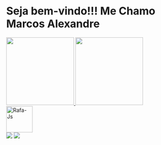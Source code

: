 # Seja bem-vindo!!! Me Chamo Marcos Alexandre
  <div>
    <a href="https://github.com/MarcosdeAndrade-byte">
    <img height="180em" src="https://github-readme-stats.vercel.app/api?username=MarcosdeAndrade-byte&show_icons=true&theme=dark&include_all_commits=true&count_private=true"/>
    <img height="180em" src="https://github-readme-stats.vercel.app/api/top-langs/?username=MarcosdeAndrade-byte&layout=compact&langs_count=7&theme=dark"/>
  </div>
  
  <div>
     <img align="center" alt="Rafa-Js" height="70" width="70" src="https://cdn.jsdelivr.net/gh/devicons/devicon/icons/java/java-original.svg">
    
    
    
  </div>

  
  
  <div>
    <a href="https://www.linkedin.com/in/marcos-alexandre-2b960021a/" target="_blank"><img src="https://img.shields.io/badge/LinkedIn-0077B5?style=for-the-badge&logo=linkedin&logoColor=white" target="_blank"></a>
    <a href="mailto:junior.marcos.mjr@hotmail.com" target="_blank"><img src="https://img.shields.io/badge/Gmail-D14836?style=for-the-badge&logo=gmail&logoColor=white" target="_blank"></a>
  </div>


  





